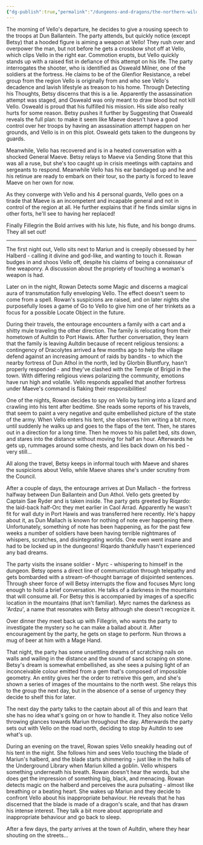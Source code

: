 ```yaml
---
{"dg-publish":true,"permalink":"/dungeons-and-dragons/the-northern-wilds/players/journal/session-11/","tags":["TTRPG/Campaigns/Northern-Wilds","Journal"]}
---
```


The morning of Vello's departure, he decides to give a rousing speech to the troops at Dun Ballantein. The party attends, but quickly notice (except Betsy) that a hooded figure is aiming a weapon at Vello! They rush over and overpower the man, but not before he gets a crossbow shot off at Vello, which clips Vello in the right ear. Commotion erupts, but Vello quickly stands up with a raised fist in defiance of this attempt on his life. The party interrogates the shooter, who is identified as Osweald Milner, one of the soldiers at the fortress. He claims to be of the Glenfior Resistance, a rebel group from the region Vello is originally from and who see Vello's decadence and lavish lifestyle as treason to his home. Through Detecting his Thoughts, Betsy discerns that this is a lie. Apparently the assassination attempt was staged, and Osweald was only meant to draw blood but not kill Vello. Osweald is proud that his fulfilled his mission. His side also really hurts for some reason. Betsy pushes it further by Suggesting that Osweald reveals the full plan: to make it seem like Maeve doesn't have a good control over her troops by having an assassination attempt happen on her grounds, and Vello is in on this plot. Osweald gets taken to the dungeons by guards.

Meanwhile, Vello has recovered and is in a heated conversation with a shocked General Maeve. Betsy relays to Maeve via Sending Stone that this was all a ruse, but she's too caught up in crisis meetings with captains and sergeants to respond. Meanwhile Vello has his ear bandaged up and he and his retinue are ready to embark on their tour, so the party is forced to leave Maeve on her own for now.

As they converge with Vello and his 4 personal guards, Vello goes on a tirade that Maeve is an incompetent and incapable general and not in control of the region at all. He further explains that if he finds similar signs in other forts, he'll see to having her replaced!

Finally Fillegrin the Bold arrives with his lute, his flute, and his bongo drums. They all set out!

---
The first night out, Vello sits next to Mariun and is creepily obsessed by her Halberd - calling it divine and god-like, and wanting to touch it. Rowan budges in and shoos Vello off, despite his claims of being a connaisseur of fine weaponry. A discussion about the propriety of touching a woman's weapon is had.

Later on in the night, Rowan Detects some Magic and discerns a magical aura of transmutation fully enveloping Vello. The effect doesn't seem to come from a spell. Rowan's suspicions are raised, and on later nights she purposefully loses a game of Go to Vello to give him one of her trinkets as a focus for a possible Locate Object in the future.

During their travels, the entourage encounters a family with a cart and a shitty mule traveling the other direction. The family is relocating from their hometown of Aultdin to Port Hawis. After further conversation, they learn that the family is leaving Aultdin because of recent religious tensions: a contingency of Dracolytes arrived a few months ago to help the village defend against an increasing amount of raids by bandits - to which the nearby fortress of Dun Athol in the north, led by Glorbin Bluntfury, hasn't properly responded - and they've clashed with the Temple of Brigid in the town. With differing religious views polarizing the community, emotions have run high and volatile. Vello responds appalled that another fortress under Maeve's command is flaking their responsibilities!

One of the nights, Rowan decides to spy on Vello by turning into a lizard and crawling into his tent after bedtime. She reads some reports of his travels, that seem to paint a very negative and quite embellished picture of the state of the army. When Vello enters his tent, she observes him writing a bit more, until suddenly he walks up and goes to the flaps of the tent. Then, he stares out in a direction for a long time. Then he moves to his pallet bed, sits down, and stares into the distance without moving for half an hour. Afterwards he gets up, rummages around some chests, and lies back down on his bed - very still... 

All along the travel, Betsy keeps in informal touch with Maeve and shares the suspicions about Vello, while Maeve shares she's under scrutiny from the Council.

After a couple of days, the entourage arrives at Dun Mallach - the fortress halfway between Dun Ballantein and Dun Athol. Vello gets greeted by Captain Sae Ryder and is taken inside. The party gets greeted by Riqardo: the laid-back half-Orc they met earlier in Caol Arrad. Apparently he wasn't fit for wall duty in Port Hawis and was transferred here recently. He's happy about it, as Dun Mallach is known for nothing of note ever happening there. Unfortunately, something of note has been happening, as for the past few weeks a number of soldiers have been having terrible nightmares of whispers, scratches, and disintegrating worlds. One even went insane and had to be locked up in the dungeons! Riqardo thankfully hasn't experienced any bad dreams. 

The party visits the insane soldier - Myrc - whispering to himself in the dungeon. Betsy opens a direct line of communication through telepathy and gets bombarded with a stream-of-thought barrage of disjointed sentences. Through sheer force of will Betsy interrupts the flow and focuses Myrc long enough to hold a brief conversation. He talks of a darkness in the mountains that will consume all. For Betsy this is accompanied by images of a specific location in the mountains (that isn't familiar). Myrc names the darkness as 'Ardzu', a name that resonates with Betsy although she doesn't recognize it.

Over dinner they meet back up with Fillegrin, who wants the party to investigate the mystery so he can make a ballad about it. After encouragement by the party, he gets on stage to perform. Nun throws a mug of beer at him with a Mage Hand.

That night, the party has some unsettling dreams of scratching nails on walls and wailing in the distance and the sound of sand scraping on stone. Betsy's dream is somewhat embellished, as she sees a pulsing light of an inconceivable colour emitted from a gem that's composed of impossible geometry. An entity gives her the order to retreive this gem, and she's shown a series of images of the mountains to the north west. She relays this to the group the next day, but in the absence of a sense of urgency they decide to shelf this for later.

The next day the party talks to the captain about all of this and learn that she has no idea what's going on or how to handle it. They also notice Vello throwing glances towards Mariun throughout the day. Afterwards the party sets out with Vello on the road north, deciding to stop by Aultdin to see what's up.

During an evening on the travel, Rowan spies Vello sneakily heading out of his tent in the night. She follows him and sees Vello touching the blade of Mariun's halberd, and the blade starts shimmering - just like in the halls of the Underground Library when Mariun killed a goblin. Vello whispers something underneath his breath. Rowan doesn't hear the words, but she does get the impression of something big, black, and menacing. Rowan detects magic on the halberd and perceives the aura pulsating - almost like breathing or a beating heart. She wakes up Mariun and they decide to confront Vello about his inappropriate behaviour. He reveals that he has discerned that the blade is made of a dragon's scale, and that has drawn his intense interest. They talk a bit more about appropriate and inappropriate behaviour and go back to sleep.

After a few days, the party arrives at the town of Aultdin, where they hear shouting on the streets...